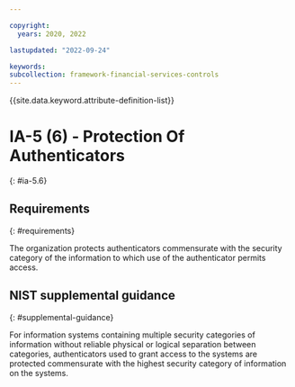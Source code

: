 ```yaml
---

copyright:
  years: 2020, 2022

lastupdated: "2022-09-24"

keywords: 
subcollection: framework-financial-services-controls
---
```


{{site.data.keyword.attribute-definition-list}}

         
# IA-5 (6) - Protection Of Authenticators
{: #ia-5.6}

## Requirements
{: #requirements}

The organization protects authenticators commensurate with the security category of the information to which use of the authenticator permits access.

## NIST supplemental guidance
{: #supplemental-guidance}

For information systems containing multiple security categories of information without reliable physical or logical separation between categories, authenticators used to grant access to the systems are protected commensurate with the highest security category of information on the systems.

